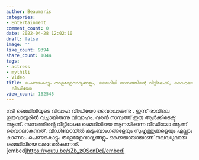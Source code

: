 ```yaml
---
author: Beaumaris
categories:
- Entertainment
comment_count: 0
date: 2022-04-28 12:02:10
draft: false
image: ''
like_count: 9394
share_count: 1044
tags:
- actress
- mythili
- Video
title: ചെണ്ടകൊട്ടും താളമേളവാദ്യങ്ങളും, മൈഥിലി സമ്പത്തിന്റെ വീട്ടിലേക്ക്, വൈറലാകുന്ന
  വീഡിയോ
view_count: 162545
---
```


നടി മൈഥിലിയുടെ വിവാഹ വീഡിയോ വൈറലാകുന്നു . ഇന്ന് രാവിലെ ഗുരുവായൂരിൽ വച്ചായിരുന്നു വിവാഹം. വരൻ സമ്പത്ത് ഇരു ആർക്കിടെക്ട് ആണ്. സമ്പത്തിന്റെ വീട്ടിലേക്കു മൈഥിലിയെ ആനയിക്കുന്ന വീഡിയോ ആണ് വൈറലാകുന്നത്. വിഡിയോയിൽ കുടുംബാംഗങ്ങളേയും സുഹൃത്തുക്കളെയും എല്ലാം കാണാം. ചെണ്ടകൊട്ടും താളമേളവാദ്യങ്ങളും ഒക്കെയായായാണ് നവവധുവായ മൈഥിലിയെ വരവേൽക്കുന്നത്. [embed]https://youtu.be/sZb_zOScnDc[/embed]